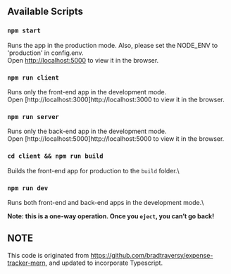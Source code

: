 ## Available Scripts

### `npm start`

Runs the app in the production mode. Also, please set the NODE_ENV to 'production' in config.env.\
Open [http://localhost:5000](http://localhost:5000) to view it in the browser.

### `npm run client`

Runs only the front-end app in the development mode.\
Open [http://localhost:3000]http://localhost:3000 to view it in the browser.

### `npm run server`

Runs only the back-end app in the development mode.\
Open [http://localhost:5000]http://localhost:5000 to view it in the browser.

### `cd client && npm run build`

Builds the front-end app for production to the `build` folder.\

### `npm run dev`

Runs both front-end and back-end apps in the development mode.\

**Note: this is a one-way operation. Once you `eject`, you can’t go back!**

## NOTE

This code is originated from https://github.com/bradtraversy/expense-tracker-mern, and updated to incorporate Typescript.
